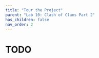 ```yaml
---
title: "Tour the Project"
parent: "Lab 10: Clash of Clans Part 2"
has_children: false
nav_order: 2
---
```


# TODO
